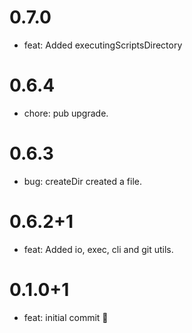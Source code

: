 # 0.7.0
- feat: Added executingScriptsDirectory

# 0.6.4
- chore: pub upgrade.

# 0.6.3
- bug: createDir created a file.

# 0.6.2+1
- feat: Added io, exec, cli and git utils.

# 0.1.0+1

- feat: initial commit 🎉
